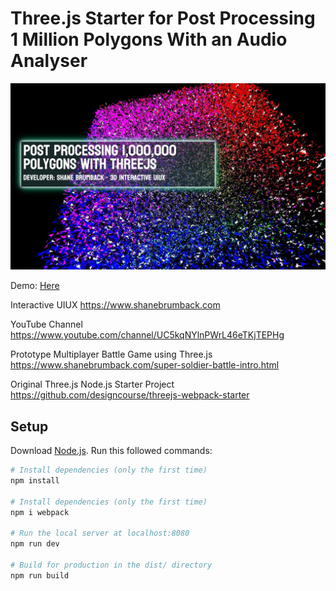 # Three.js Starter for Post Processing 1 Million Polygons With an Audio Analyser

<img src="/assets/post-processing-1-million-polygons.jpg" alt="ThreeJS Post Processing 1 Million Polygons" title="ThreeJS Post Processing 1 Million Polygons">

Demo: <a href='https://www.shanebrumback.com/post-processing-1-million-polygons-threejs.html' target='_blank'>Here</a>

Interactive UIUX 
https://www.shanebrumback.com

YouTube Channel<br>
https://www.youtube.com/channel/UC5kqNYlnPWrL46eTKjTEPHg

Prototype Multiplayer Battle Game using Three.js<br>
https://www.shanebrumback.com/super-soldier-battle-intro.html

Original Three.js Node.js Starter Project<br>
https://github.com/designcourse/threejs-webpack-starter

## Setup
Download [Node.js](https://nodejs.org/en/download/).
Run this followed commands:

``` bash
# Install dependencies (only the first time)
npm install

# Install dependencies (only the first time)
npm i webpack

# Run the local server at localhost:8080
npm run dev

# Build for production in the dist/ directory
npm run build
```
